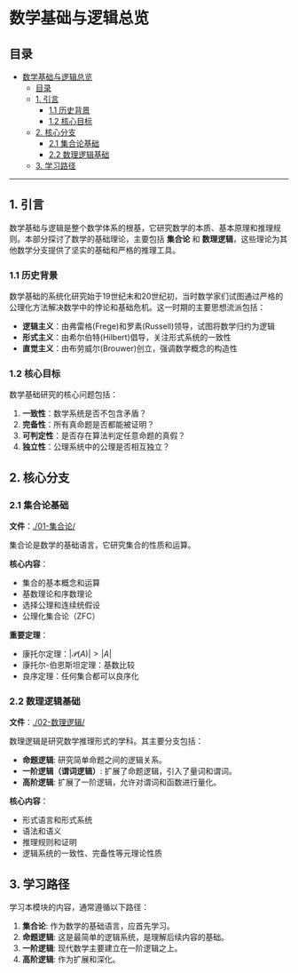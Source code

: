 # 数学基础与逻辑总览

## 目录

- [数学基础与逻辑总览](#数学基础与逻辑总览)
  - [目录](#目录)
  - [1. 引言](#1-引言)
    - [1.1 历史背景](#11-历史背景)
    - [1.2 核心目标](#12-核心目标)
  - [2. 核心分支](#2-核心分支)
    - [2.1 集合论基础](#21-集合论基础)
    - [2.2 数理逻辑基础](#22-数理逻辑基础)
  - [3. 学习路径](#3-学习路径)

---

## 1. 引言

数学基础与逻辑是整个数学体系的根基，它研究数学的本质、基本原理和推理规则。本部分探讨了数学的基础理论，主要包括 **集合论** 和 **数理逻辑**，这些理论为其他数学分支提供了坚实的基础和严格的推理工具。

### 1.1 历史背景

数学基础的系统化研究始于19世纪末和20世纪初，当时数学家们试图通过严格的公理化方法解决数学中的悖论和基础危机。这一时期的主要思想流派包括：

- **逻辑主义**：由弗雷格(Frege)和罗素(Russell)领导，试图将数学归约为逻辑
- **形式主义**：由希尔伯特(Hilbert)倡导，关注形式系统的一致性
- **直觉主义**：由布劳威尔(Brouwer)创立，强调数学概念的构造性

### 1.2 核心目标

数学基础研究的核心问题包括：

1. **一致性**：数学系统是否不包含矛盾？
2. **完备性**：所有真命题是否都能被证明？
3. **可判定性**：是否存在算法判定任意命题的真假？
4. **独立性**：公理系统中的公理是否相互独立？

## 2. 核心分支

### 2.1 集合论基础

**文件**：[./01-集合论/](./01-集合论/)

集合论是数学的基础语言，它研究集合的性质和运算。

**核心内容**：

- 集合的基本概念和运算
- 基数理论和序数理论
- 选择公理和连续统假设
- 公理化集合论（ZFC）

**重要定理**：

- 康托尔定理：$|\mathcal{P}(A)| > |A|$
- 康托尔-伯恩斯坦定理：基数比较
- 良序定理：任何集合都可以良序化

### 2.2 数理逻辑基础

**文件**：[./02-数理逻辑/](./02-数理逻辑/)

数理逻辑是研究数学推理形式的学科。其主要分支包括：

- **命题逻辑**: 研究简单命题之间的逻辑关系。
- **一阶逻辑（谓词逻辑）**: 扩展了命题逻辑，引入了量词和谓词。
- **高阶逻辑**: 扩展了一阶逻辑，允许对谓词和函数进行量化。

**核心内容**：

- 形式语言和形式系统
- 语法和语义
- 推理规则和证明
- 逻辑系统的一致性、完备性等元理论性质

## 3. 学习路径

学习本模块的内容，通常遵循以下路径：

1. **集合论**: 作为数学的基础语言，应首先学习。
2. **命题逻辑**: 这是最简单的逻辑系统，是理解后续内容的基础。
3. **一阶逻辑**: 现代数学主要建立在一阶逻辑之上。
4. **高阶逻辑**: 作为扩展和深化。
